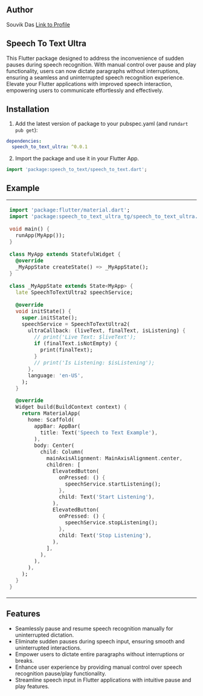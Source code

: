 ## Author

Souvik Das
[Link to Profile](https://www.linkedin.com/in/souvik2710/)

## Speech To Text Ultra

This Flutter package designed to address the inconvenience of sudden pauses during speech recognition.
With manual control over pause and play functionality, users can now dictate paragraphs without interruptions, ensuring a
seamless and uninterrupted speech recognition experience. Elevate your Flutter applications with improved speech interaction,
empowering users to communicate effortlessly and effectively.

## Installation

1. Add the latest version of package to your pubspec.yaml (and run`dart pub get`):
```yaml
dependencies:
  speech_to_text_ultra: ^0.0.1
```
2. Import the package and use it in your Flutter App.
```dart
import 'package:speech_to_text/speech_to_text.dart';
```


## Example
[comment]: <> (<hr>)

<table>
<tr>
<td>

```dart
import 'package:flutter/material.dart';
import 'package:speech_to_text_ultra_tg/speech_to_text_ultra.dart';

void main() {
  runApp(MyApp());
}

class MyApp extends StatefulWidget {
  @override
  _MyAppState createState() => _MyAppState();
}

class _MyAppState extends State<MyApp> {
  late SpeechToTextUltra2 speechService;

  @override
  void initState() {
    super.initState();
    speechService = SpeechToTextUltra2(
      ultraCallback: (liveText, finalText, isListening) {
        // print('Live Text: $liveText');
        if (finalText.isNotEmpty) {
          print(finalText);
        }
        // print('Is Listening: $isListening');
      },
      language: 'en-US',
    );
  }

  @override
  Widget build(BuildContext context) {
    return MaterialApp(
      home: Scaffold(
        appBar: AppBar(
          title: Text('Speech to Text Example'),
        ),
        body: Center(
          child: Column(
            mainAxisAlignment: MainAxisAlignment.center,
            children: [
              ElevatedButton(
                onPressed: () {
                  speechService.startListening();
                },
                child: Text('Start Listening'),
              ),
              ElevatedButton(
                onPressed: () {
                  speechService.stopListening();
                },
                child: Text('Stop Listening'),
              ),
            ],
          ),
        ),
      ),
    );
  }
}


```

</td>
</tr>
</table>

## Features

- Seamlessly pause and resume speech recognition manually for uninterrupted dictation.
- Eliminate sudden pauses during speech input, ensuring smooth and uninterrupted interactions.
- Empower users to dictate entire paragraphs without interruptions or breaks.
- Enhance user experience by providing manual control over speech recognition pause/play functionality.
- Streamline speech input in Flutter applications with intuitive pause and play features.